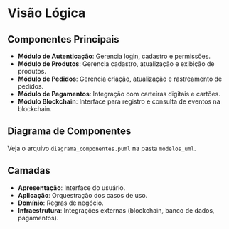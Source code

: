 # Visão Lógica

## Componentes Principais

- **Módulo de Autenticação**: Gerencia login, cadastro e permissões.
- **Módulo de Produtos**: Gerencia cadastro, atualização e exibição de produtos.
- **Módulo de Pedidos**: Gerencia criação, atualização e rastreamento de pedidos.
- **Módulo de Pagamentos**: Integração com carteiras digitais e cartões.
- **Módulo Blockchain**: Interface para registro e consulta de eventos na blockchain.

## Diagrama de Componentes

Veja o arquivo `diagrama_componentes.puml` na pasta `modelos_uml`.

## Camadas

- **Apresentação**: Interface do usuário.
- **Aplicação**: Orquestração dos casos de uso.
- **Domínio**: Regras de negócio.
- **Infraestrutura**: Integrações externas (blockchain, banco de dados, pagamentos).
